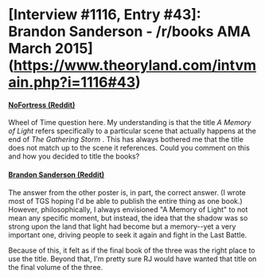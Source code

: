 # [Interview #1116, Entry #43]: Brandon Sanderson - /r/books AMA March 2015](https://www.theoryland.com/intvmain.php?i=1116#43)

#### [NoFortress (Reddit)](http://www.reddit.com/r/books/comments/2ytg2h/im_novelist_brandon_sanderson_ama/cpcrgfp)

Wheel of Time question here. My understanding is that the title
*A Memory of Light*
refers specifically to a particular scene that actually happens at the end of
*The Gathering Storm*
. This has always bothered me that the title does not match up to the scene it references. Could you comment on this and how you decided to title the books?

#### [Brandon Sanderson (Reddit)](http://www.reddit.com/r/books/comments/2ytg2h/im_novelist_brandon_sanderson_ama/cpgtqpl)

The answer from the other poster is, in part, the correct answer. (I wrote most of TGS hoping I'd be able to publish the entire thing as one book.) However, philosophically, I always envisioned "A Memory of Light" to not mean any specific moment, but instead, the idea that the shadow was so strong upon the land that light had become but a memory--yet a very important one, driving people to seek it again and fight in the Last Battle.

Because of this, it felt as if the final book of the three was the right place to use the title. Beyond that, I'm pretty sure RJ would have wanted that title on the final volume of the three.

